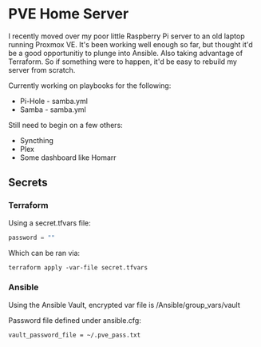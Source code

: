 # PVE Home Server

I recently moved over my poor little Raspberry Pi server to an old laptop running Proxmox VE. It's been working well enough so far, but thought it'd be a good opportunitiy to plunge into Ansible. Also taking advantage of Terraform. So if something were to happen, it'd be easy to rebuild my server from scratch.

Currently working on playbooks for the following:
- Pi-Hole - samba.yml
- Samba - samba.yml

Still need to begin on a few others:
- Syncthing
- Plex
- Some dashboard like Homarr

## Secrets

### Terraform

Using a secret.tfvars file:

```terraform
password = ""
```

Which can be ran via:

```
terraform apply -var-file secret.tfvars
```

### Ansible

Using the Ansible Vault, encrypted var file is /Ansible/group_vars/vault

Password file defined under ansible.cfg:

```
vault_password_file = ~/.pve_pass.txt
```